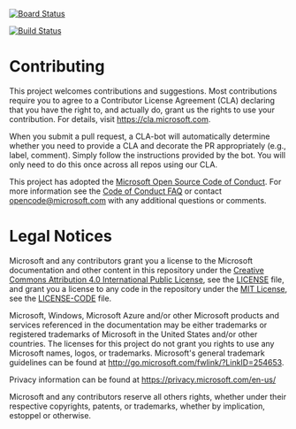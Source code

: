 [![Board Status](https://dev.azure.com/wangershaohui/158fe5dd-83fb-4fec-88eb-85ea30c737f8/d73fe183-9429-4641-87ce-d4b1d5b77eda/_apis/work/boardbadge/1603f0a2-a7e4-454e-95fa-856a67b42ec0?columnOptions=1)](https://dev.azure.com/wangershaohui/158fe5dd-83fb-4fec-88eb-85ea30c737f8/_boards/board/t/d73fe183-9429-4641-87ce-d4b1d5b77eda/Microsoft.EpicCategory)

[![Build Status](https://dev.azure.com/wangershaohui/MyFirstDevOps/_apis/build/status/wanghui2019.pipelines-java?branchName=master)](https://dev.azure.com/wangershaohui/MyFirstDevOps/_build/latest?definitionId=1&branchName=master)

# Contributing

This project welcomes contributions and suggestions.  Most contributions require you to agree to a
Contributor License Agreement (CLA) declaring that you have the right to, and actually do, grant us
the rights to use your contribution. For details, visit https://cla.microsoft.com.

When you submit a pull request, a CLA-bot will automatically determine whether you need to provide
a CLA and decorate the PR appropriately (e.g., label, comment). Simply follow the instructions
provided by the bot. You will only need to do this once across all repos using our CLA.

This project has adopted the [Microsoft Open Source Code of Conduct](https://opensource.microsoft.com/codeofconduct/).
For more information see the [Code of Conduct FAQ](https://opensource.microsoft.com/codeofconduct/faq/) or
contact [opencode@microsoft.com](mailto:opencode@microsoft.com) with any additional questions or comments.

# Legal Notices

Microsoft and any contributors grant you a license to the Microsoft documentation and other content
in this repository under the [Creative Commons Attribution 4.0 International Public License](https://creativecommons.org/licenses/by/4.0/legalcode),
see the [LICENSE](LICENSE) file, and grant you a license to any code in the repository under the [MIT License](https://opensource.org/licenses/MIT), see the
[LICENSE-CODE](LICENSE-CODE) file.

Microsoft, Windows, Microsoft Azure and/or other Microsoft products and services referenced in the documentation
may be either trademarks or registered trademarks of Microsoft in the United States and/or other countries.
The licenses for this project do not grant you rights to use any Microsoft names, logos, or trademarks.
Microsoft's general trademark guidelines can be found at http://go.microsoft.com/fwlink/?LinkID=254653.

Privacy information can be found at https://privacy.microsoft.com/en-us/

Microsoft and any contributors reserve all others rights, whether under their respective copyrights, patents,
or trademarks, whether by implication, estoppel or otherwise.
